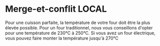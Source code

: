 # Merge-et-conflit LOCAL

Pour une cuisson parfaite, la température de votre four doit être la plus élevée possible.
Pour un four traditionnel, nous vous conseillons d'opter pour une température de 230°C à 250°C.
Si vous avez un four électrique,
vous pouvez faire monter la température jusqu'à 270°C
